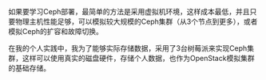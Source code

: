 如果要学习Ceph部署，最简单的方法是采用虚拟机环境，这样成本最低，并且只要物理主机性能足够，可以模拟较大规模的Ceph集群（从3个节点到更多），或者模拟Ceph的扩容和故障切换。

在我的个人实践中，我为了能够实际存储数据，采用了3台树莓派来实现Ceph集群，这样可以使用真实的磁盘硬件，存储个人数据，也作为OpenStack模拟集群的基础存储。